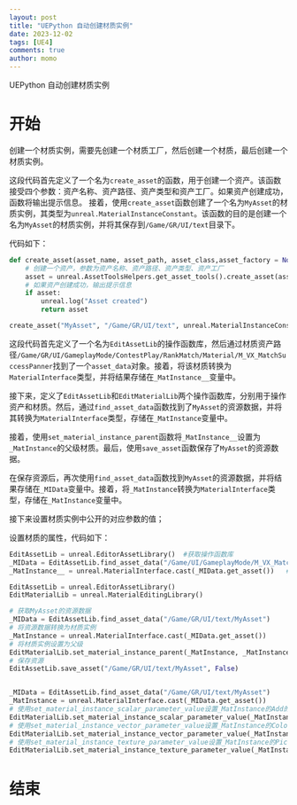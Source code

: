 ```yaml
---
layout: post
title: "UEPython 自动创建材质实例"
date: 2023-12-02
tags: [UE4]
comments: true
author: momo
---
```


UEPython 自动创建材质实例

<!-- more -->

# 开始 #

创建一个材质实例，需要先创建一个材质工厂，然后创建一个材质，最后创建一个材质实例。

这段代码首先定义了一个名为`create_asset`的函数，用于创建一个资产。该函数接受四个参数：资产名称、资产路径、资产类型和资产工厂。如果资产创建成功，函数将输出提示信息。
接着，使用`create_asset`函数创建了一个名为`MyAsset`的材质实例，其类型为`unreal.MaterialInstanceConstant`。该函数的目的是创建一个名为`MyAsset`的材质实例，并将其保存到`/Game/GR/UI/text`目录下。

代码如下：

```Python
def create_asset(asset_name, asset_path, asset_class,asset_factory = None):
    # 创建一个资产，参数为资产名称、资产路径、资产类型、资产工厂
    asset = unreal.AssetToolsHelpers.get_asset_tools().create_asset(asset_name, asset_path, asset_class, factory = asset_factory )
    # 如果资产创建成功，输出提示信息
    if asset:
        unreal.log("Asset created")
        return asset

create_asset("MyAsset", "/Game/GR/UI/text", unreal.MaterialInstanceConstant)
```

这段代码首先定义了一个名为`EditAssetLib`的操作函数库，然后通过材质资产路径`/Game/GR/UI/GameplayMode/ContestPlay/RankMatch/Material/M_VX_MatchSuccessPanner`找到了一个`asset_data`对象。接着，将该材质转换为`MaterialInterface`类型，并将结果存储在`_MatInstance__`变量中。

接下来，定义了`EditAssetLib`和`EditMaterialLib`两个操作函数库，分别用于操作资产和材质。然后，通过`find_asset_data`函数找到了`MyAsset`的资源数据，并将其转换为`MaterialInterface`类型，存储在`_MatInstance`变量中。

接着，使用`set_material_instance_parent`函数将`_MatInstance__`设置为`_MatInstance`的父级材质。最后，使用`save_asset`函数保存了`MyAsset`的资源数据。

在保存资源后，再次使用`find_asset_data`函数找到`MyAsset`的资源数据，并将结果存储在`_MIData`变量中。接着，将`_MatInstance`转换为`MaterialInterface`类型，存储在`_MatInstance`变量中。

接下来设置材质实例中公开的对应参数的值；

设置材质的属性，代码如下：


```Python
EditAssetLib = unreal.EditorAssetLibrary()  #获取操作函数库
_MIData = EditAssetLib.find_asset_data("/Game/UI/GameplayMode/M_VX_MatchSuccessPanner")  #通过材质资产路径找到asset_data
_MatInstance__ = unreal.MaterialInterface.cast(_MIData.get_asset())   #将材质转换为material interface类型

EditAssetLib = unreal.EditorAssetLibrary()
EditMaterialLib = unreal.MaterialEditingLibrary()

# 获取MyAsset的资源数据
_MIData = EditAssetLib.find_asset_data("/Game/GR/UI/text/MyAsset")
# 将资源数据转换为材质实例
_MatInstance = unreal.MaterialInterface.cast(_MIData.get_asset())
# 将材质实例设置为父级
EditMaterialLib.set_material_instance_parent(_MatInstance, _MatInstance__)
# 保存资源
EditAssetLib.save_asset("/Game/GR/UI/text/MyAsset", False)


_MIData = EditAssetLib.find_asset_data("/Game/GR/UI/text/MyAsset")
_MatInstance = unreal.MaterialInterface.cast(_MIData.get_asset())
# 使用set_material_instance_scalar_parameter_value设置_MatInstance的Add的值
EditMaterialLib.set_material_instance_scalar_parameter_value(_MatInstance, "Add", 0.5)
# 使用set_material_instance_vector_parameter_value设置_MatInstance的ColorEnd的值
EditMaterialLib.set_material_instance_vector_parameter_value(_MatInstance, "ColorEnd", unreal.LinearColor(0.5, 0.5, 0.5, 5))
# 使用set_material_instance_texture_parameter_value设置_MatInstance的Pic的值
EditMaterialLib.set_material_instance_texture_parameter_value(_MatInstance, "Pic", Texture2D)
```
# 结束 #
